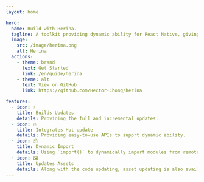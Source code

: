 ```yaml
---
layout: home

hero:
  name: Build with Herina.
  tagline: A toolkit providing dynamic ability for React Native, giving easy-to-use APIs to integrate hot-update into your App.
  image:
    src: /image/herina.png
    alt: Herina
  actions:
    - theme: brand
      text: Get Started
      link: /en/guide/herina
    - theme: alt
      text: View on GitHub
      link: https://github.com/Hector-Chong/herina

features:
  - icon: ⚡️
    title: Builds Updates
    details: Providing the full and incremental updates.
  - icon: 🔥
    title: Integrates Hot-update
    details: Providing easy-to-use APIs to supprt dynamic ability.
  - icon: 📦
    title: Dynamic Import
    details: Using `import()` to dynamically import modules from remote
  - icon: 🖼️
    title: Updates Assets
    details: Along with the code updating, asset updating is also available.
---
```

